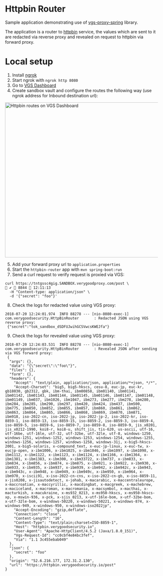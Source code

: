 # Httpbin Router
Sample application demonstrating use of [vgs-proxy-spring](https://github.com/verygoodsecurity/vgs-proxy-spring/) library.

The application is a router to [httpbin](https://httpbin.verygoodsecurity.io/) service, the values which are sent to it are redacted via reverse proxy and revealed on request to httpbin via forward proxy.

# Local setup
1. Install [ngrok](https://ngrok.com/)
2. Start ngrok with `ngrok http 8080`
3. Go to [VGS Dashboard](https://dashboard.verygoodsecurity.com/)
4. Create sandbox vault and configure the routes the following way (use ngrok address for Inbound destination url):

<img src="https://github.com/verygoodsecurity/vgs-proxy-spring/blob/master/samples/httpbin-router/httpbin%20-%20routes.png" alt="Httpbin routes on VGS Dashboard" width=512 >

5. Add your forward proxy url to `application.properties`
6. Start the `httpbin-router` app with `mvn spring-boot:run`
7. Send a curl request to verify request is proxied via VGS:

```
curl https://tntgssc4gig.SANDBOX.verygoodproxy.com/post \                                                                                            ✔  8844  12:11:13
  -H "Content-type: application/json" \
  -d '{"secret": "foo"}'
```

8. Check the logs for redacted value using VGS proxy:

```
2018-07-20 12:24:01.974  INFO 88278 --- [nio-8080-exec-1] com.verygoodsecurity.HttpBinRouter       : Redacted JSON using VGS reverse proxy:
 {"secret":"tok_sandbox_dSDFUJwihGCSVwcsKWEJfa"}
```

9. Check the logs for revealed value using VGS proxy:

```
2018-07-20 12:24:03.531  INFO 88278 --- [nio-8080-exec-1] com.verygoodsecurity.HttpBinRouter       : Revealed JSON after sending via VGS forward proxy:
 {
  "args": {}, 
  "data": "{\"secret\":\"foo\"}", 
  "files": {}, 
  "form": {}, 
  "headers": {
    "Accept": "text/plain, application/json, application/*+json, */*", 
    "Accept-Charset": "big5, big5-hkscs, cesu-8, euc-jp, euc-kr, gb18030, gb2312, gbk, ibm-thai, ibm00858, ibm01140, ibm01141, ibm01142, ibm01143, ibm01144, ibm01145, ibm01146, ibm01147, ibm01148, ibm01149, ibm037, ibm1026, ibm1047, ibm273, ibm277, ibm278, ibm280, ibm284, ibm285, ibm290, ibm297, ibm420, ibm424, ibm437, ibm500, ibm775, ibm850, ibm852, ibm855, ibm857, ibm860, ibm861, ibm862, ibm863, ibm864, ibm865, ibm866, ibm868, ibm869, ibm870, ibm871, ibm918, iso-2022-cn, iso-2022-jp, iso-2022-jp-2, iso-2022-kr, iso-8859-1, iso-8859-13, iso-8859-15, iso-8859-2, iso-8859-3, iso-8859-4, iso-8859-5, iso-8859-6, iso-8859-7, iso-8859-8, iso-8859-9, jis_x0201, jis_x0212-1990, koi8-r, koi8-u, shift_jis, tis-620, us-ascii, utf-16, utf-16be, utf-16le, utf-32, utf-32be, utf-32le, utf-8, windows-1250, windows-1251, windows-1252, windows-1253, windows-1254, windows-1255, windows-1256, windows-1257, windows-1258, windows-31j, x-big5-hkscs-2001, x-big5-solaris, x-compound_text, x-euc-jp-linux, x-euc-tw, x-eucjp-open, x-ibm1006, x-ibm1025, x-ibm1046, x-ibm1097, x-ibm1098, x-ibm1112, x-ibm1122, x-ibm1123, x-ibm1124, x-ibm1166, x-ibm1364, x-ibm1381, x-ibm1383, x-ibm300, x-ibm33722, x-ibm737, x-ibm833, x-ibm834, x-ibm856, x-ibm874, x-ibm875, x-ibm921, x-ibm922, x-ibm930, x-ibm933, x-ibm935, x-ibm937, x-ibm939, x-ibm942, x-ibm942c, x-ibm943, x-ibm943c, x-ibm948, x-ibm949, x-ibm949c, x-ibm950, x-ibm964, x-ibm970, x-iscii91, x-iso-2022-cn-cns, x-iso-2022-cn-gb, x-iso-8859-11, x-jis0208, x-jisautodetect, x-johab, x-macarabic, x-maccentraleurope, x-maccroatian, x-maccyrillic, x-macdingbat, x-macgreek, x-machebrew, x-maciceland, x-macroman, x-macromania, x-macsymbol, x-macthai, x-macturkish, x-macukraine, x-ms932_0213, x-ms950-hkscs, x-ms950-hkscs-xp, x-mswin-936, x-pck, x-sjis_0213, x-utf-16le-bom, x-utf-32be-bom, x-utf-32le-bom, x-windows-50220, x-windows-50221, x-windows-874, x-windows-949, x-windows-950, x-windows-iso2022jp", 
    "Accept-Encoding": "gzip,deflate", 
    "Connection": "close", 
    "Content-Length": "16", 
    "Content-Type": "text/plain;charset=ISO-8859-1", 
    "Host": "httpbin.verygoodsecurity.io", 
    "User-Agent": "Apache-HttpClient/4.5.2 (Java/1.8.0_151)", 
    "Vgs-Request-Id": "cc0cbf4e84bc3fef", 
    "Via": "1.1 3c455ebab049"
  }, 
  "json": {
    "secret": "foo"
  }, 
  "origin": "52.6.216.177, 172.31.2.130", 
  "url": "https://httpbin.verygoodsecurity.io/post"
}
```
